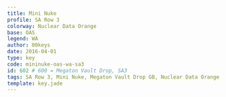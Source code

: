 ```yaml
---
title: Mini Nuke
profile: SA Row 3
colorway: Nuclear Data Orange
base: OAS
legend: WA
author: 00keys
date: 2016-04-01
type: key
code: mininuke-oas-wa-sa3
id: 602 # 600 = Megaton Vault Drop, SA3
tags: SA Row 3, Mini Nuke, Megaton Vault Drop GB, Nuclear Data Orange
template: key.jade
---
```


<span class="more"> 

